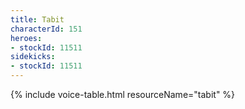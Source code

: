 ```yaml
---
title: Tabit
characterId: 151
heroes:
- stockId: 11511
sidekicks:
- stockId: 11511
---
```


{% include voice-table.html resourceName="tabit"
%}
